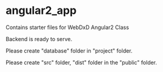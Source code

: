 # angular2_app

Contains starter files for WebDxD Angular2 Class

Backend is ready to serve.

Please create "database" folder in "project" folder. 

Please create "src" folder, "dist" folder in the "public" folder.

